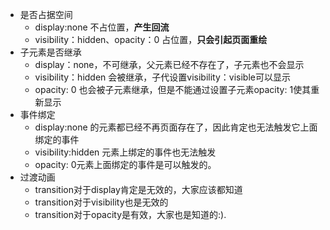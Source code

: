 - 是否占据空间
  - display:none  不占位置，**产生回流**
  - visibility：hidden、opacity：0 占位置，**只会引起页面重绘**
- 子元素是否继承
  - display：none，不可继承，父元素已经不存在了，子元素也不会显示
  - visibility：hidden 会被继承，子代设置visibility：visible可以显示
  - opacity: 0 也会被子元素继承，但是不能通过设置子元素opacity: 1使其重新显示
- 事件绑定
  - display:none 的元素都已经不再页面存在了，因此肯定也无法触发它上面绑定的事件
  - visibility:hidden 元素上绑定的事件也无法触发
  - opacity: 0元素上面绑定的事件是可以触发的。
- 过渡动画
  - transition对于display肯定是无效的，大家应该都知道
  - transition对于visibility也是无效的
  - transition对于opacity是有效，大家也是知道的:).